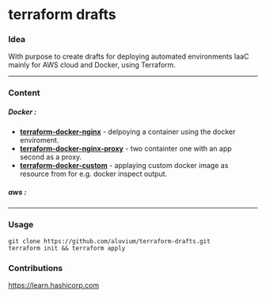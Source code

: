 # terraform drafts
### Idea
With purpose to create drafts for deploying automated environments IaaC mainly for AWS cloud and  Docker, using Terraform.
- - -
### Content
##### Docker :  
* [__terraform-docker-nginx__](https://github.com/aluvium/terraform-drafts/tree/master/terraform-docker-nginx) - delpoying a container using the docker enviroment.
* [__terraform-docker-nginx-proxy__](https://github.com/aluvium/terraform-drafts/tree/master/terraform-docker-nginx-proxy) - two containter one with an app second as a proxy.
* [__terraform-docker-custom__](https://github.com/aluvium/terraform-drafts/tree/master/terraform-docker-custom) - applaying custom docker image as resource from for e.g. docker inspect output.

##### aws : 
- - - - - 
### Usage 
    git clone https://github.com/aluvium/terraform-drafts.git
    terraform init && terraform apply
### Contributions
https://learn.hashicorp.com
